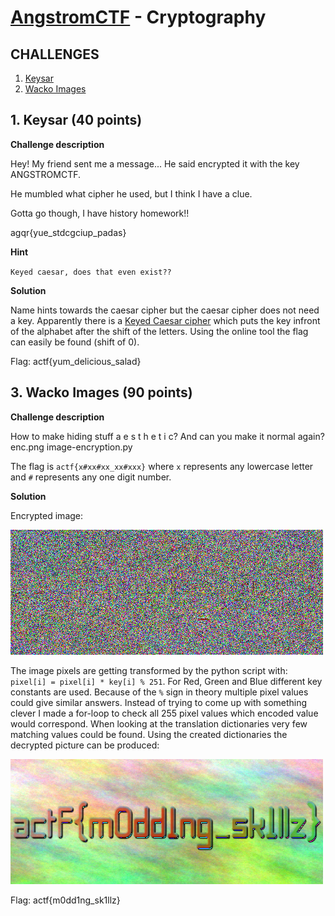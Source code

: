 [AngstromCTF](https://2020.angstromctf.com/challenges) - Cryptography
===============

CHALLENGES
----------------------

1. [ Keysar ](#keysar)
3. [ Wacko Images ](#wacko)

<a name="keysar"></a>
## 1. Keysar (40 points)

**Challenge description**

Hey! My friend sent me a message... He said encrypted it with the key ANGSTROMCTF.

He mumbled what cipher he used, but I think I have a clue.

Gotta go though, I have history homework!!

agqr{yue_stdcgciup_padas}

**Hint**

`Keyed caesar, does that even exist??`

**Solution**

Name hints towards the caesar cipher but the caesar cipher does not need a key. Apparently there is a [Keyed Caesar cipher](http://rumkin.com/tools/cipher/caesar-keyed.php) which puts the key infront of the alphabet after the shift of the letters. Using the online tool the flag can easily be found (shift of 0).

Flag: actf{yum_delicious_salad}

<a name="wacko"></a>
## 3. Wacko Images (90 points)

**Challenge description**

How to make hiding stuff a e s t h e t i c? And can you make it normal again? enc.png image-encryption.py

The flag is `actf{x#xx#xx_xx#xxx}` where `x` represents any lowercase letter and `#` represents any one digit number.

**Solution**

Encrypted image:

![img/enc.png](img/enc.png)

The image pixels are getting transformed by the python script with: 
`pixel[i] = pixel[i] * key[i] % 251`. 
For Red, Green and Blue different key constants are used. Because of the `%` sign in theory multiple pixel values could give similar answers. Instead of trying to come up with something clever I made a for-loop to check all 255 pixel values which encoded value would correspond.
When looking at the translation dictionaries very few matching values could be found. Using the created dictionaries the decrypted picture can be produced:

![img/dec.png](img/dec.png)

Flag: actf{m0dd1ng_sk1llz}

